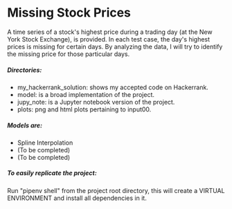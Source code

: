 # Missing Stock Prices
A time series of a stock's highest price during a trading day (at the New York Stock Exchange), is provided. In each test case, the day's highest prices is missing for certain days. By analyzing the data, I will try to identify the missing price for those particular days.

##### Directories:
- my_hackerrank_solution: shows my accepted code on Hackerrank.
- model: is a broad implementation of the project.
- jupy_note: is a Jupyter notebook version of the project.
- plots: png and html plots pertaining to input00.

##### Models are:
- Spline Interpolation
- (To be completed)
- (To be completed)

##### To easily replicate the project:
Run "pipenv shell" from the project root directory, this will create a VIRTUAL ENVIRONMENT and install all dependencies in it.
